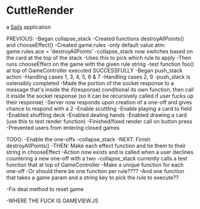 # CuttleRender

a [Sails](http://sailsjs.org) application

PREVIOUS:
-Began collapse_stack
	-Created functions destroyAllPoints() and chooseEffect()
	-Created game.rules
		-only default value atm: game.rules.ace = 'destroyAllPoints'
		-collapse_stack now switches based on the card at the top of the stack
			-Uses this to pick which rule to apply
			-Then runs chooseEffect on the game with the given rule string
	-test function foo() at top of GameController executed SUCCESSFULLY
-Began push_stack action
	-Handling cases 1, 3, 4, 5, 6 & 7
	-Handling cases 2, 9
-push_stack is ostensibly completed
-Made the portion of the socket response to a message that's inside the if(response) conditional its own function, then call it inside the socket response (so it can be recursively called if user fucks up their response)
-Server now responds upon creation of a one-off and gives chance to respond with a 2
-Enable scuttling
-Enable playing a card to field
-Enabled shuffling deck
-Enabled dealing hands
-Enabled drawing a card (use this to test render function)
-Finished/fixed render call on button press
-Prevented users from entering closed games

TODO:
-Enable the one-offs
	-collapse_stack
		-NEXT: Finish destroyAllPoints()
		-THEN: Make each effect function and tie them to their string in chooseEffect
		-Action now exists and is called when a user declines countering a new one-off with a two
		-collapse_stack currently calls a test function that at top of GameController
		-Make a unique function for each one-off
			-Or should there be one function per rule????
			-And one function that takes a game param and a string key to pick the rule to execute??


-Fix deal method to reset game

-WHERE THE FUCK IS GAMEVIEW.JS